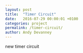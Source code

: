 ```yaml
---
layout: post
title:  "Timer Circuit"
date:   2016-07-29 00:00:01 +0100
categories: project
permalink: /timer-circuit/
author: Andy Devanney
---
```


new timer circuit
<!--more-->
